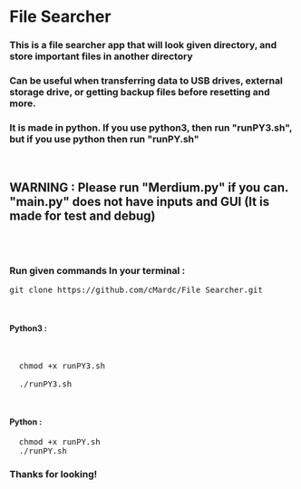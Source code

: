 # File Searcher

<h3>This is a file searcher app that will look given directory, and store important files in another directory</h3>
<h3>Can be useful when transferring data to USB drives, external storage drive, or getting backup files before resetting and more.</h3>
<h3>It is made in python. If you use python3, then run "runPY3.sh", but if you use python then run "runPY.sh"</h3>
<br>
<h2>WARNING : Please run "Merdium.py" if you can. "main.py" does not have inputs and GUI (It is made for test and debug) </h2>
<br>
<br>
<h3>Run given commands In your terminal : </h3>
<pre>git clone https://github.com/cMardc/File_Searcher.git </pre>
<br>
<h4>Python3 : </h4><br>
<pre>
  chmod +x runPY3.sh<br>
  ./runPY3.sh
</pre>
<br>
<h4>Python : </h4>
<pre>
  chmod +x runPY.sh
  ./runPY.sh
</pre>
<h3>Thanks for looking!</h3>
